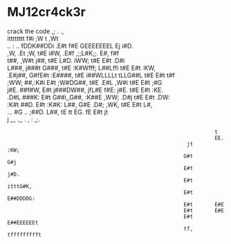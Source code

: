 # MJ12cr4ck3r
crack the code
                                                                   ,;                .                                       .,      
                                                 itttttttt             f#i                ;W                       t              ,Wt      
            ..       :                  ..       fDDK##DDi           .E#t                f#E       GEEEEEEEL       Ej            i#D.      
           ,W,     .Et                 ;W,          t#E             i#W,               .E#f        ,;;L#K;;.       E#,          f#f        
          t##,    ,W#t                j##,          t#E            L#D.               iWW;            t#E          E#t        .D#i         
         L###,   j###t               G###,          t#E          :K#Wfff;            L##Lffi          t#E          E#t       :KW,          
       .E#j##,  G#fE#t             :E####,          t#E          i##WLLLLt          tLLG##L           t#E          E#t       t#f           
      ;WW; ##,:K#i E#t            ;W#DG##,          t#E           .E#L                ,W#i            t#E          E#t        ;#G          
     j#E.  ##f#W,  E#t           j###DW##,        jfL#E             f#E:             j#E.             t#E          E#t         :KE.        
   .D#L    ###K:   E#t          G##i,,G##,        :K##E              ,WW;          .D#j               t#E          E#t          .DW:       
  :K#t     ##D.    E#t        :K#K:   L##,          G#E               .D#;        ,WK,                t#E          E#t            L#,      
  ...      #G      ..        ;##D.    L##,           tE                 tt        EG.                  fE          E#t             jt      
           j                 ,,,      .,,             .                           ,                     :          ,;.                     
                                                                                                                                           
                                                                                                                                           
                                                                                                                                           
                                                                                                                                           
                                                                       t                                                                   
                                                                       EE.                                                                 
                                                              jt       :KW;                                                                
                                                             G#t         G#j                                                               
                                                             E#t          j#D.                                                             
                                                             E#t       itttG#K,                                                            
                                                             E#t       E##DDDDG:                                                           
                                                             E#t       E#E                                                                 
                                                             E#t       E#E                                                                 
                                                             E#t       E##EEEEEEt                                                          
                                                             tf,       tffffffffft                                                         
                                                                                 
